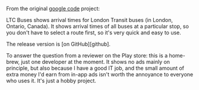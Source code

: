 From the original [google code][gcode] project:

LTC Buses shows arrival times for London Transit buses (in London, Ontario, Canada).
It shows arrival times of all buses at a particular stop,
so you don't have to select a route first,
so it's very quick and easy to use.

The release version is [on GitHub][github].

To answer the question from a reviewer on the Play store:
this is a home-brew,
just one developer at the moment.
It shows no ads mainly on principle,
but also because I have a good IT job,
and the small amount of extra money I'd earn from in-app ads isn't worth the annoyance to everyone who uses it.
It's just a hobby project.

[gcode]: https://github.com/LTBuses/LTB-android/issues
[gplay]: https://play.google.com/store/apps/details?id=org.frasermccrossan.ltc
